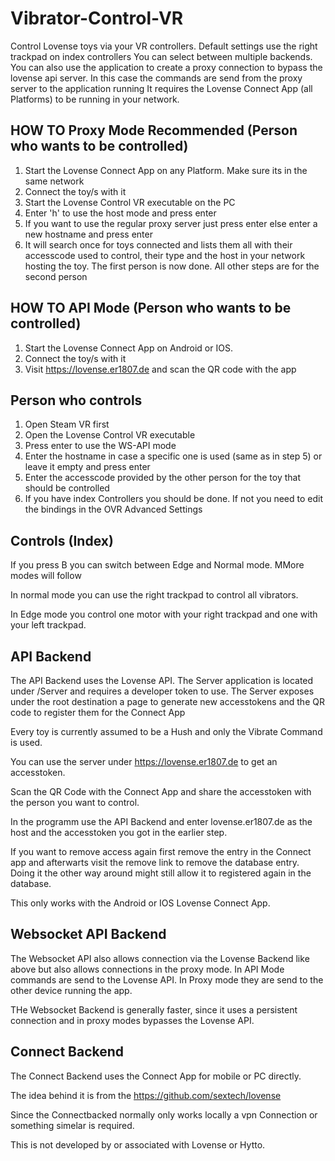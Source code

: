 # Vibrator-Control-VR

Control Lovense toys via your VR controllers.
Default settings use the right trackpad on index controllers
You can select between multiple backends. 
You can also use the application to create a proxy connection to bypass the lovense api server. In this case the commands are send from the proxy server to the application running
It requires the Lovense Connect App (all Platforms) to be running in your network.

## HOW TO Proxy Mode Recommended (Person who wants to be controlled)

1. Start the Lovense Connect App on any Platform. Make sure its in the same network
1. Connect the toy/s with it
1. Start the Lovense Control VR executable on the PC
1. Enter 'h' to use the host mode and press enter
1. If you want to use the regular proxy server just press enter else enter a new hostname and press enter
1. It will search once for toys connected and lists them all with their accesscode used to control, their type and the host in your network hosting the toy.
The first person is now done. All other steps are for the second person

## HOW TO API Mode (Person who wants to be controlled)
1. Start the Lovense Connect App on Android or IOS.
1. Connect the toy/s with it
1. Visit https://lovense.er1807.de and scan the QR code with the app


## Person who controls

1. Open Steam VR first
1. Open the Lovense Control VR executable
1. Press enter to use the WS-API mode
1. Enter the hostname in case a specific one is used (same as in step 5) or leave it empty and press enter
1. Enter the accesscode provided by the other person for the toy that should be controlled
1. If you have index Controllers you should be done. If not you need to edit the bindings in the OVR Advanced Settings

## Controls (Index)
If you press B you can switch between Edge and Normal mode. MMore modes will follow

In normal mode you can use the right trackpad to control all vibrators. 

In Edge mode you control one motor with your right trackpad and one with your left trackpad.


## API Backend

The API Backend uses the Lovense API. The Server application is located under /Server and requires a developer token to use. 
The Server exposes under the root destination a page to generate new accesstokens and the QR code to register them for the Connect App

Every toy is currently assumed to be a Hush and only the Vibrate Command is used.

You can use the server under https://lovense.er1807.de to get an accesstoken.

Scan the QR Code with the Connect App and share the accesstoken with the person you want to control.

In the programm use the API Backend and enter lovense.er1807.de as the host and the accesstoken you got in the earlier step.

If you want to remove access again first remove the entry in the Connect app and afterwarts visit the remove link to remove the database entry.
Doing it the other way around might still allow it to registered again in the database.

This only works with the Android or IOS Lovense Connect App.

## Websocket API Backend
The Websocket API also allows connection via the Lovense Backend like above but also allows connections in the proxy mode. In API Mode commands are send to the Lovense API. In Proxy mode they are send to the other device running the app.

THe Websocket Backend is generally faster, since it uses a persistent connection and in proxy modes bypasses the Lovense API.



## Connect Backend

The Connect Backend uses the Connect App for mobile or PC directly.

The idea behind it is from the https://github.com/sextech/lovense

Since the Connectbacked normally only works locally a vpn Connection or something simelar is required.

This is not developed by or associated with Lovense or Hytto.

